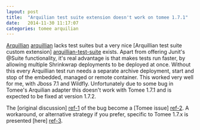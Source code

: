 ```yaml
---
layout: post
title:  "Arquilian test suite extension doesn't work on tomee 1.7.1"
date:   2014-11-30 11:17:07
categories: tomee arquilian 
---
```


[Arquillian] [arquillian] lacks test suites but a very nice [Arquillian test suite custom extension] [arquillian-test-suite] exists.  Apart from offering Junit's @Suite functionality, it's  real advantage is that makes tests run faster, by allowing multiple Shrinkwrap deployments to be deployed at once. Without this every Arquillian test run needs a separate archive deployment, start and stop of the embedded, managed or remote container. This worked very well for me, with Jboss 7.1 and Wildfly. Unfortunately due to some bug in Tomee's Arquilian adapter this doesn't work with Tomee 1.7.1 and is expected to be fixed at version 1.7.2.

The [original discussion] [ref-1] of the bug become a [Tomee issue] [ref-2]. A workaround, or alternative strategy if you prefer, specific to Tomee 1.7.x is presented [here] [ref-3].



[arquillian]:	http://arquillian.org/
[Mr Karol Lassak]: http://ingwar.eu.org/
[arquillian-test-suite]: https://github.com/ingwarsw/arquillian-suite-extension
[ref-1]: https://github.com/ingwarsw/arquillian-suite-extension/issues/14
[ref-2]: https://issues.apache.org/jira/browse/TOMEE-1349
[ref-3]: http://rmannibucau.wordpress.com/2014/09/30/arquillian-tomee-and-big-applications-avoid-n-times-the-same-dump/